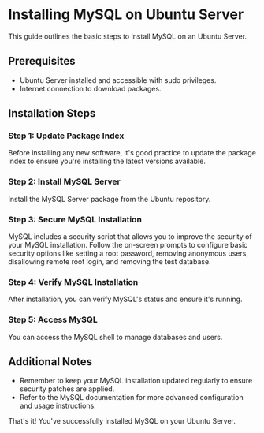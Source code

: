 # Installing MySQL on Ubuntu Server

This guide outlines the basic steps to install MySQL on an Ubuntu Server.

## Prerequisites
- Ubuntu Server installed and accessible with sudo privileges.
- Internet connection to download packages.

## Installation Steps

### Step 1: Update Package Index
Before installing any new software, it's good practice to update the package index to ensure you're installing the latest versions available.

### Step 2: Install MySQL Server
Install the MySQL Server package from the Ubuntu repository.

### Step 3: Secure MySQL Installation
MySQL includes a security script that allows you to improve the security of your MySQL installation. Follow the on-screen prompts to configure basic security options like setting a root password, removing anonymous users, disallowing remote root login, and removing the test database.

### Step 4: Verify MySQL Installation
After installation, you can verify MySQL's status and ensure it's running.

### Step 5: Access MySQL
You can access the MySQL shell to manage databases and users.

## Additional Notes
- Remember to keep your MySQL installation updated regularly to ensure security patches are applied.
- Refer to the MySQL documentation for more advanced configuration and usage instructions.

That's it! You've successfully installed MySQL on your Ubuntu Server.
